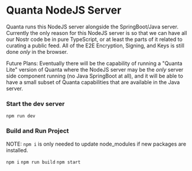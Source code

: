 # Quanta NodeJS Server

Quanta runs this NodeJS server alongside the SpringBoot/Java server. Currently the only reason for this NodeJS server is so that we can have all our Nostr code be in pure TypeScript, or at least the parts of it related to curating a public feed. All of the E2E Encryption, Signing, and Keys is still done *only* in the browser.

Future Plans: Eventually there will be the capability of running a "Quanta Lite" version of Quanta where the NodeJS server may be the *only* server side component running (no Java SpringBoot at all), and it will be able to have a small subset of Quanta capabilities that are available in the Java server.

### Start the dev server

`npm run dev`

### Build and Run Project

NOTE: `npm i` is only needed to update node_modules if new packages are installed.

`npm i`
`npm run build`
`npm start`
